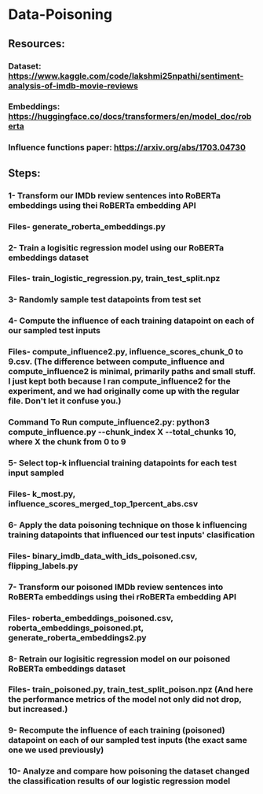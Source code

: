 # Data-Poisoning

## Resources:

### Dataset: https://www.kaggle.com/code/lakshmi25npathi/sentiment-analysis-of-imdb-movie-reviews

### Embeddings: https://huggingface.co/docs/transformers/en/model_doc/roberta

### Influence functions paper: https://arxiv.org/abs/1703.04730

## Steps:

### 1- Transform our IMDb review sentences into RoBERTa embeddings using thei RoBERTa embedding API

### Files- generate_roberta_embeddings.py

### 2- Train a logisitic regression model using our RoBERTa embeddings dataset

### Files- train_logistic_regression.py, train_test_split.npz

### 3- Randomly sample test datapoints from test set

### 4- Compute the influence of each training datapoint on each of our sampled test inputs

### Files- compute_influence2.py, influence_scores_chunk_0 to 9.csv. (The difference between compute_influence and compute_influence2 is minimal, primarily paths and small stuff. I just kept both because I ran compute_influence2 for the experiment, and we had originally come up with the regular file. Don't let it confuse you.)

### Command To Run compute_influence2.py: python3 compute_influence.py --chunk_index X --total_chunks 10, where X the chunk from 0 to 9

### 5- Select top-k influencial training datapoints for each test input sampled

### Files- k_most.py, influence_scores_merged_top_1percent_abs.csv

### 6- Apply the data poisoning technique on those k influencing training datapoints that influenced our test inputs' clasification

### Files- binary_imdb_data_with_ids_poisoned.csv, flipping_labels.py

### 7- Transform our poisoned IMDb review sentences into RoBERTa embeddings using thei rRoBERTa embedding API

### Files- roberta_embeddings_poisoned.csv, roberta_embeddings_poisoned.pt, generate_roberta_embeddings2.py

### 8- Retrain our logisitic regression model on our poisoned RoBERTa embeddings dataset

### Files- train_poisoned.py, train_test_split_poison.npz (And here the performance metrics of the model not only did not drop, but increased.)

### 9- Recompute the influence of each training (poisoned) datapoint on each of our sampled test inputs (the exact same one we used previously)

### 10- Analyze and compare how poisoning the dataset changed the classification results of our logistic regression model
